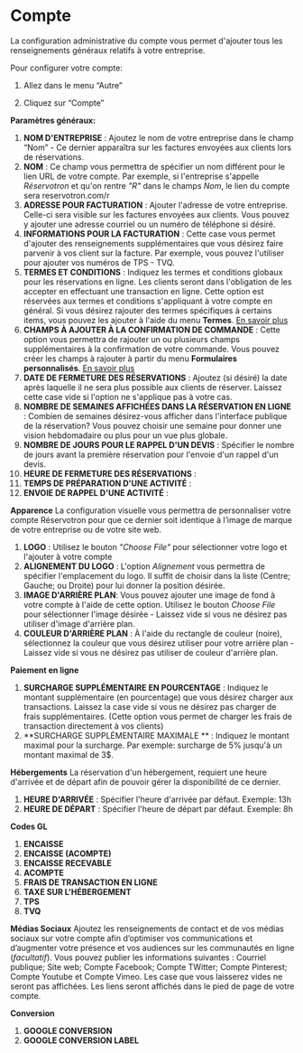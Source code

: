 # Compte

La configuration administrative du compte vous permet d'ajouter tous les renseignements généraux relatifs à votre entreprise. 

Pour configurer votre compte:

1. Allez dans le menu “Autre”

1. Cliquez sur “Compte”


**Paramètres généraux:**
1. **NOM D'ENTREPRISE** : Ajoutez le nom de votre entreprise dans le champ “Nom” - Ce dernier apparaîtra sur les factures envoyées aux clients lors de réservations.
2. **NOM** : Ce champ vous permettra de spécifier un nom différent pour le lien URL de votre compte. Par exemple, si l'entreprise s'appelle *Réservotron* et qu'on rentre *"R"* dans le champs *Nom*, le lien du compte sera reservotron.com/r
3. **ADRESSE POUR FACTURATION** : Ajouter l'adresse de votre entreprise. Celle-ci sera visible sur les factures envoyées aux clients. Vous pouvez y ajouter une adresse courriel ou un numéro de téléphone si désiré.
4. **INFORMATIONS POUR LA FACTURATION** : Cette case vous permet d'ajouter des renseignements supplémentaires que vous désirez faire parvenir à vos client sur la facture. Par exemple, vous pouvez l'utiliser pour ajouter vos numéros de TPS - TVQ.
5. **TERMES ET CONDITIONS** : Indiquez les termes et conditions globaux pour les réservations en ligne. Les clients seront dans l'obligation de les accepter en effectuant une transaction en ligne. Cette option est réservées aux termes et conditions s'appliquant à votre compte en général. Si vous désirez rajouter des termes spécifiques à certains items, vous pouvez les ajouter à l'aide du menu **Termes**. [En savoir plus](termes_et_conditions)
6. **CHAMPS À AJOUTER À LA CONFIRMATION DE COMMANDE** : Cette option vous permettra de rajouter un ou plusieurs champs supplémentaires à la confirmation de votre commande. Vous pouvez créer les champs à rajouter à partir du menu **Formulaires personnalisés**. [En savoir plus](formulaires_personnalises.md)
7. **DATE DE FERMETURE DES RÉSERVATIONS** : Ajoutez (si désiré) la date après laquelle il ne sera plus possible aux clients de réserver. Laissez cette case vide si l'option ne s'applique pas à votre cas. 
8. **NOMBRE DE SEMAINES AFFICHÉES DANS LA RÉSERVATION EN LIGNE** : Combien de semaines désirez-vous afficher dans l'interface publique de la réservation? Vous pouvez choisir une semaine pour donner une vision hebdomadaire ou plus pour un vue plus globale. 
9. **NOMBRE DE JOURS POUR LE RAPPEL D'UN DEVIS** : Spécifier le nombre de jours avant la première réservation pour l'envoie d'un rappel d'un devis. 
10. **HEURE DE FERMETURE DES RÉSERVATIONS** : 
11. **TEMPS DE PRÉPARATION D'UNE ACTIVITÉ** : 
12. **ENVOIE DE RAPPEL D'UNE ACTIVITÉ** :


**Apparence**
La configuration visuelle vous permettra de personnaliser votre compte Réservotron pour que ce dernier soit identique à l’image de marque de votre entreprise ou de votre site web.
1. **LOGO** : Utilisez le bouton *"Choose File"* pour sélectionner votre logo et l'ajouter à votre compte
2. **ALIGNEMENT DU LOGO** : L'option *Alignement* vous permettra de spécifier l'emplacement du logo. Il suffit de choisir dans la liste (Centre; Gauche; ou Droite) pour lui donner la position désirée.
3. **IMAGE D'ARRIÈRE PLAN**: Vous pouvez ajouter une image de fond à votre compte à l'aide de cette option. Utilisez le bouton *Choose File* pour sélectionner l'image désirée - Laissez vide si vous ne désirez pas utiliser d'image d'arrière plan.
4. **COULEUR D'ARRIÈRE PLAN** : À l'aide du rectangle de couleur (noire), sélectionnez la couleur que vous désirez utiliser pour votre arrière plan - Laissez vide si vous ne désirez pas utiliser de couleur d'arrière plan.


**Paiement en ligne**
1. **SURCHARGE SUPPLÉMENTAIRE EN POURCENTAGE** : Indiquez le montant supplémentaire (en pourcentage) que vous désirez charger aux transactions. Laissez la case vide si vous ne désirez pas charger de frais supplémentaires. (Cette option vous permet de charger les frais de transaction directement à vos clients)
2. **SURCHARGE SUPPLÉMENTAIRE MAXIMALE  ** : Indiquez le montant maximal pour la surcharge. Par exemple: surcharge de 5% jusqu'à un montant maximal de 3$. 

**Hébergements**
La réservation d'un hébergement, requiert une heure d'arrivée et de départ afin de pouvoir gérer la disponibilité de ce dernier.
1. **HEURE D'ARRIVÉE** : Spécifier l'heure d'arrivée par défaut. Exemple: 13h
2. **HEURE DE DÉPART** : Spécifier l'heure de départ par défaut. Exemple: 8h 

**Codes GL**
1. **ENCAISSE**
2. **ENCAISSE (ACOMPTE)**
3. **ENCAISSE RECEVABLE**
4. **ACOMPTE**
5. **FRAIS DE TRANSACTION EN LIGNE**
6. **TAXE SUR L'HÉBERGEMENT**
7. **TPS**
8. **TVQ**

**Médias Sociaux**
Ajoutez les renseignements de contact et de vos médias sociaux sur votre compte afin d’optimiser vos communications et d’augmenter votre présence et vos audiences sur les communautés en ligne (*facultatif*). Vous pouvez publier les informations suivantes : Courriel publique; Site web; Compte Facebook; Compte TWitter; Compte Pinterest; Compte Youtube et Compte Vimeo. Les case que vous laisserez vides ne seront pas affichées. 
Les liens seront affichés dans le pied de page de votre compte. 


**Conversion**
1. **GOOGLE CONVERSION**
2. **GOOGLE CONVERSION LABEL**

